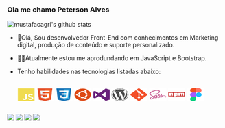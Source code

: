 ### Ola me chamo Peterson Alves
![mustafacagri's github stats](https://github-readme-stats.vercel.app/api?peterson047=mustafacagri&count_private=true)
- 🔭Olá, Sou desenvolvedor Front-End com conhecimentos em Marketing digital, produção de conteúdo e suporte personalizado.
- 👩‍💻Atualmente estou me aprodundando em JavaScript e Bootstrap.
- Tenho habilidades nas tecnologias listadas abaixo:

   <div style="display: inline_block"><br>
  <img align="center" alt="Rafa-Js" height="30" width="40" src="https://raw.githubusercontent.com/devicons/devicon/master/icons/javascript/javascript-plain.svg">
  <img align="center" alt="Rafa-HTML" height="30" width="40" src="https://raw.githubusercontent.com/devicons/devicon/master/icons/html5/html5-original.svg">
  <img align="center" alt="Rafa-CSS" height="30" width="40" src="https://raw.githubusercontent.com/devicons/devicon/master/icons/css3/css3-original.svg">
  <img align="center" alt="Rafa-CSS" height="30" width="40" src="https://github.com/devicons/devicon/blob/master/icons/ubuntu/ubuntu-plain.svg">
  <img align="center" alt="Rafa-CSS" height="30" width="40" src="https://github.com/devicons/devicon/blob/master/icons/visualstudio/visualstudio-plain.svg">
  <img align="center" alt="Rafa-CSS" height="30" width="40" src="https://github.com/devicons/devicon/blob/master/icons/wordpress/wordpress-plain.svg">
  <img align="center" alt="Rafa-CSS" height="30" width="40" src="https://github.com/devicons/devicon/blob/master/icons/git/git-original.svg">    
  <img align="center" alt="Rafa-CSS" height="30" width="40" src="https://github.com/devicons/devicon/blob/master/icons/sass/sass-original.svg">
  <img align="center" alt="Rafa-CSS" height="30" width="40" src="https://github.com/devicons/devicon/blob/master/icons/npm/npm-original-wordmark.svg">
  <img align="center" alt="Rafa-CSS" height="30" width="40" src="https://github.com/devicons/devicon/blob/master/icons/figma/figma-original.svg">
 </div>
 
  ##
  
  <div> 
  
  <a href="https://instagram.com/peterrson047" target="_blank"><img src="https://img.shields.io/badge/-Instagram-%23E4405F?style=for-the-badge&logo=instagram&logoColor=white" target="_blank"></a>
 	<a href = "mailto:qkeqmail@gmail.com"><img src="https://img.shields.io/badge/Microsoft_Outlook-0078D4?style=for-the-badge&logo=microsoft-outlook&logoColor=white" target="_blank"></a>
  <a href="https://www.linkedin.com/in/peterson-alves-0b44a64b/" target="_blank"><img src="https://img.shields.io/badge/-LinkedIn-%230077B5?style=for-the-badge&logo=linkedin&logoColor=white" target="_blank"></a> 
  <a href="https://www.facebook.com/peterson047/" target="_blank"><img src="https://img.shields.io/badge/Facebook-1877F2?style=for-the-badge&logo=facebook&logoColor=white" target="_blank"></a> 
 
 
</div>


